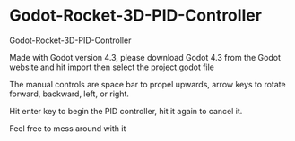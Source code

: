 # Godot-Rocket-3D-PID-Controller
Godot-Rocket-3D-PID-Controller

Made with Godot version 4.3, please download Godot 4.3 from the Godot website and hit import then select the project.godot file

The manual controls are space bar to propel upwards, arrow keys to rotate forward, backward, left, or right.

Hit enter key to begin the PID controller, hit it again to cancel it.

Feel free to mess around with it





